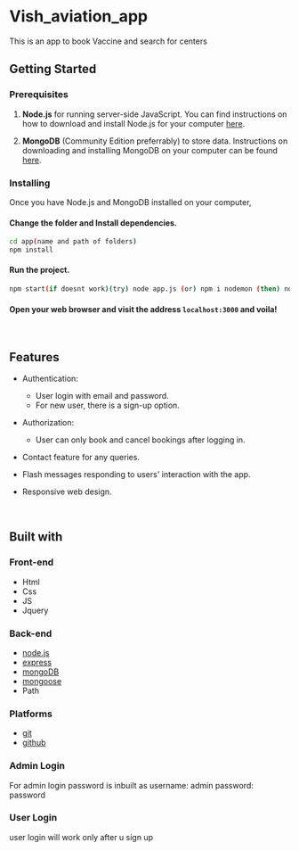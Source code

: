 # Vish_aviation_app
This is an app to book Vaccine and search for centers
<br>

## Getting Started

### Prerequisites

1. **Node.js** for running server-side JavaScript. You can find instructions on how to download and install Node.js for your computer [here](https://nodejs.org/en/download/).

2. **MongoDB** (Community Edition preferrably) to store data. Instructions on downloading and installing MongoDB on your computer can be found [here](https://docs.mongodb.com/manual/installation/).

### Installing

Once you have Node.js and MongoDB installed on your computer,

#### Change the folder and Install dependencies.
```sh
cd app(name and path of folders)
npm install
```


#### Run the project.
```sh
npm start(if doesnt work)(try) node app.js (or) npm i nodemon (then) nodemon app.js
```

#### Open your web browser and visit the address `localhost:3000` and voila!

<br>

## Features

* Authentication:
  * User login with email and password.
  * For new user, there is a sign-up option.

* Authorization:
  * User can only book and cancel bookings after logging in.

* Contact feature for any queries.

* Flash messages responding to users' interaction with the app.

* Responsive web design.

<br>

## Built with

### Front-end

* Html
* Css
* JS
* Jquery

### Back-end

* [node.js](https://nodejs.org/en/)
* [express](https://expressjs.com/)
* [mongoDB](https://www.mongodb.com/)
* [mongoose](http://mongoosejs.com/)
* Path

### Platforms

* [git](https://git-scm.com/)
* [github](https://github.com/)

### Admin Login
For admin login password is inbuilt as 
username: admin
password: password

### User Login
user login will work only after u sign up



